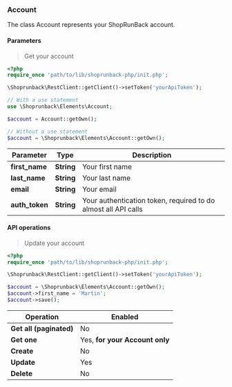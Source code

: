### Account

The class Account represents your ShopRunBack account.

#### Parameters

> Get your account

```php
<?php
require_once 'path/to/lib/shoprunback-php/init.php';

\Shoprunback\RestClient::getClient()->setToken('yourApiToken');

// With a use statement
use \Shoprunback\Elements\Account;

$account = Account::getOwn();

// Without a use statement
$account = \Shoprunback\Elements\Account::getOwn();
```

Parameter | Type | Description
-|-|-
**first_name** | **String** | Your first name
**last_name** | **String** | Your last name
**email** | **String** | Your email
**auth_token** | **String** | Your authentication token, required to do almost all API calls

#### API operations

> Update your account

```php
<?php
require_once 'path/to/lib/shoprunback-php/init.php';

\Shoprunback\RestClient::getClient()->setToken('yourApiToken');

$account = \Shoprunback\Elements\Account::getOwn();
$account->first_name = 'Martin';
$account->save();
```

Operation | Enabled
-|-
**Get all (paginated)** | No
**Get one** | Yes, **for your Account only**
**Create** | No
**Update** | Yes
**Delete** | No